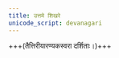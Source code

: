 ```yaml
---
title: उत्तमे शिखरे
unicode_script: devanagari
---
```


+++(तैत्तिरीयारण्यकस्वरा दर्शिताः।)+++

<div class="js_include" url="/vedAH/yajuH/taittirIyam/AraNyakam/06/30_uttame_shikhare/"  newLevelForH1="2" includeTitle="true"> </div>  

